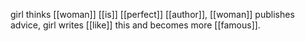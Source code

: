 girl thinks [[woman]] [[is]] [[perfect]] [[author]], [[woman]] publishes advice, girl writes [[like]] this and becomes more [[famous]].  
